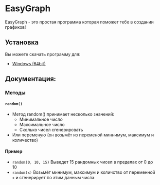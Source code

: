 # EasyGraph

EasyGraph - это простая программа которая поможет тебе в создании графиков!

## Установка

Вы можете скачать программу для:
- [Windows (64bit)]()

## Документация:

### Методы

#### `random()`
- Метод random() принимает несколько значений:
  - Минимальное число
  - Максимальное число
  - Сколько чисел сгенерировать
- Или переменую (он возьмёт из переменой миннимум, максимум и количество)
#### Пример
- `random(0, 10, 15)` Выведет 15 рандомных чисел в пределах от 0 до 10
- `random(x)` Возьмёт минимум, максимум и количство от переменной `x` и сгенерирует по этим данным числа
